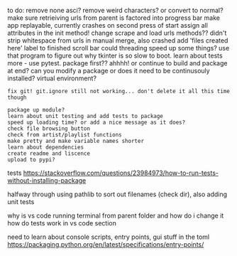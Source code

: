 to do:
    remove none asci? remove weird characters? or convert to normal? 
    make sure retrieiving urls from parent is factored into progress bar
    make app replayable, currently crashes on second press of start
    assign all attributes in the init method! change scrape and load urls methods??
    didn't strip whitespace from urls in manual merge, also crashed
    add 'files created here' label to finished scroll bar
    could threading speed up some things? use that program to figure out why tkinter is so slow to boot.
    learn about tests more - use pytest. package first?? ahhhh! or continue to build and package at end? can you modify a package or does it need to be continusouly installed? 
    virtual environment?

    fix git! git.ignore still not working... don't delete it all this time though

    package up module?
    learn about unit testing and add tests to package
    speed up loading time? or add a nice message as it does?
    check file browsing button
    check from artist/playlist functions
    make pretty and make variable names shorter
    learn about dependencies
    create readme and liscence
    upload to pypi?

tests
https://stackoverflow.com/questions/23984973/how-to-run-tests-without-installing-package

halfway through using pathlib to sort out filenames (check dir), also adding unit tests

why is vs code running terminal from parent folder and how do i change it
how do tests work in vs code section

need to learn about console scripts, entry points, gui stuff in the toml
https://packaging.python.org/en/latest/specifications/entry-points/